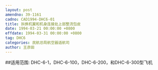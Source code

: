 ```yaml
---
layout: post
amendno: 39-1161
cadno: CAD1994-DHC6-01
title: 拆换机翼和机身连接处上部整流包皮
date: 1994-03-21 00:00:00 +0800
effdate: 1994-03-31 00:00:00 +0800
tag: DHC6
categories: 民航总局航空器适航司
author: 王彦田
---
```


##适用范围:
DHC-6-1，DHC-6-100，DHC-6-200，和DHC-6-300型飞机

